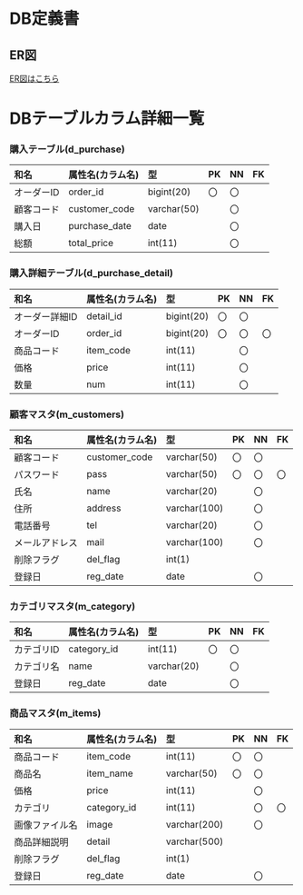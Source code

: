 # DB定義書
## ER図
[ER図はこちら](https://github.com/Aso2001392/2021sys-design/blob/main/0705.md)

# DBテーブルカラム詳細一覧

### 購入テーブル(d_purchase)
|和名|属性名(カラム名)|型|PK|NN|FK|
|:---|:---|:---|:---|:---|:---|
|オーダーID|order_id|bigint(20)|〇|〇||
|顧客コード|customer_code|varchar(50)||〇||
|購入日|purchase_date|date||〇||
|総額|total_price|int(11)||〇||



### 購入詳細テーブル(d_purchase_detail)
|和名|属性名(カラム名)|型|PK|NN|FK|
|:---|:---|:---|:---|:---|:---|
|オーダー詳細ID|detail_id|bigint(20)|〇|〇||
|オーダーID|order_id|bigint(20)|〇|〇|〇|
|商品コード|item_code|int(11)||〇||
|価格|price|int(11)||〇||
|数量|num|int(11)||〇||


### 顧客マスタ(m_customers)
|和名|属性名(カラム名)|型|PK|NN|FK|
|:---|:---|:---|:---|:---|:---|
|顧客コード|customer_code|varchar(50)|〇|〇||
|パスワード|pass|varchar(50)|〇|〇|〇|
|氏名|name|varchar(20)||〇||
|住所|address|varchar(100)||〇||
|電話番号|tel|varchar(20)||〇||
|メールアドレス|mail|varchar(100)||〇||
|削除フラグ|del_flag|int(1)||||
|登録日|reg_date|date||〇||

### カテゴリマスタ(m_category)
|和名|属性名(カラム名)|型|PK|NN|FK|
|:---|:---|:---|:---|:---|:---|
|カテゴリID|category_id|int(11)|〇|〇||
|カテゴリ名|name|varchar(20)||〇||
|登録日|reg_date|date||〇||

### 商品マスタ(m_items)
|和名|属性名(カラム名)|型|PK|NN|FK|
|:---|:---|:---|:---|:---|:---|
|商品コード|item_code|int(11)|〇|〇||
|商品名|item_name|varchar(50)|〇|〇||
|価格|price|int(11)||〇||
|カテゴリ|category_id|int(11)||〇|〇|
|画像ファイル名|image|varchar(200)||〇||
|商品詳細説明|detail|varchar(500)||||
|削除フラグ|del_flag|int(1)||||
|登録日|reg_date|date||〇||
